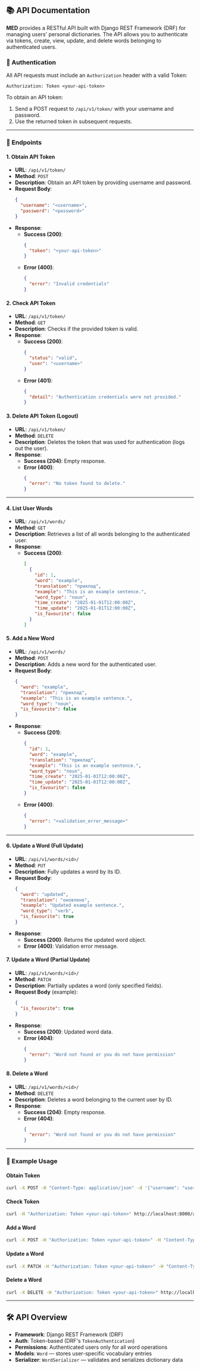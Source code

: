 ## 📚 API Documentation

**MED** provides a RESTful API built with Django REST Framework (DRF) for managing users' personal dictionaries. The API allows you to authenticate via tokens, create, view, update, and delete words belonging to authenticated users.

### 🔐 Authentication

All API requests must include an `Authorization` header with a valid Token:

```
Authorization: Token <your-api-token>
```

To obtain an API token:
1. Send a POST request to `/api/v1/token/` with your username and password.
2. Use the returned token in subsequent requests.

---

### 🧩 Endpoints

#### 1. Obtain API Token

- **URL**: `/api/v1/token/`
- **Method**: `POST`
- **Description**: Obtain an API token by providing username and password.
- **Request Body**:
  ```json
  {
    "username": "<username>",
    "password": "<password>"
  }
  ```
- **Response**:
  - **Success (200)**:
    ```json
    {
      "token": "<your-api-token>"
    }
    ```
  - **Error (400)**:
    ```json
    {
      "error": "Invalid credentials"
    }
    ```

#### 2. Check API Token

- **URL**: `/api/v1/token/`
- **Method**: `GET`
- **Description**: Checks if the provided token is valid.
- **Response**:
  - **Success (200)**:
    ```json
    {
      "status": "valid",
      "user": "<username>"
    }
    ```
  - **Error (401)**:
    ```json
    {
      "detail": "Authentication credentials were not provided."
    }
    ```

#### 3. Delete API Token (Logout)

- **URL**: `/api/v1/token/`
- **Method**: `DELETE`
- **Description**: Deletes the token that was used for authentication (logs out the user).
- **Response**:
  - **Success (204)**: Empty response.
  - **Error (400)**:
    ```json
    {
      "error": "No token found to delete."
    }
    ```

---

#### 4. List User Words

- **URL**: `/api/v1/words/`
- **Method**: `GET`
- **Description**: Retrieves a list of all words belonging to the authenticated user.
- **Response**:
  - **Success (200)**:
    ```json
    [
      {
        "id": 1,
        "word": "example",
        "translation": "приклад",
        "example": "This is an example sentence.",
        "word_type": "noun",
        "time_create": "2025-01-01T12:00:00Z",
        "time_update": "2025-01-01T12:00:00Z",
        "is_favourite": false
      }
    ]
    ```

#### 5. Add a New Word

- **URL**: `/api/v1/words/`
- **Method**: `POST`
- **Description**: Adds a new word for the authenticated user.
- **Request Body**:
  ```json
  {
    "word": "example",
    "translation": "приклад",
    "example": "This is an example sentence.",
    "word_type": "noun",
    "is_favourite": false
  }
  ```
- **Response**:
  - **Success (201)**:
    ```json
    {
      "id": 1,
      "word": "example",
      "translation": "приклад",
      "example": "This is an example sentence.",
      "word_type": "noun",
      "time_create": "2025-01-01T12:00:00Z",
      "time_update": "2025-01-01T12:00:00Z",
      "is_favourite": false
    }
    ```
  - **Error (400)**:
    ```json
    {
      "error": "<validation_error_message>"
    }
    ```

---

#### 6. Update a Word (Full Update)

- **URL**: `/api/v1/words/<id>/`
- **Method**: `PUT`
- **Description**: Fully updates a word by its ID.
- **Request Body**:
  ```json
  {
    "word": "updated",
    "translation": "оновлено",
    "example": "Updated example sentence.",
    "word_type": "verb",
    "is_favourite": true
  }
  ```
- **Response**:
  - **Success (200)**: Returns the updated word object.
  - **Error (400)**: Validation error message.

#### 7. Update a Word (Partial Update)

- **URL**: `/api/v1/words/<id>/`
- **Method**: `PATCH`
- **Description**: Partially updates a word (only specified fields).
- **Request Body** (example):
  ```json
  {
    "is_favourite": true
  }
  ```
- **Response**:
  - **Success (200)**: Updated word data.
  - **Error (404)**:
    ```json
    {
      "error": "Word not found or you do not have permission"
    }
    ```

#### 8. Delete a Word

- **URL**: `/api/v1/words/<id>/`
- **Method**: `DELETE`
- **Description**: Deletes a word belonging to the current user by ID.
- **Response**:
  - **Success (204)**: Empty response.
  - **Error (404)**:
    ```json
    {
      "error": "Word not found or you do not have permission"
    }
    ```

---

### 🧠 Example Usage

#### Obtain Token
```bash
curl -X POST -H "Content-Type: application/json" -d '{"username": "user", "password": "pass"}' http://localhost:8000/api/v1/token/
```

#### Check Token
```bash
curl -H "Authorization: Token <your-api-token>" http://localhost:8000/api/v1/token/
```

#### Add a Word
```bash
curl -X POST -H "Authorization: Token <your-api-token>" -H "Content-Type: application/json" -d '{"word": "sky", "translation": "небо"}' http://localhost:8000/api/v1/words/
```

#### Update a Word
```bash
curl -X PATCH -H "Authorization: Token <your-api-token>" -H "Content-Type: application/json" -d '{"is_favourite": true}' http://localhost:8000/api/v1/words/1/
```

#### Delete a Word
```bash
curl -X DELETE -H "Authorization: Token <your-api-token>" http://localhost:8000/api/v1/words/1/
```

---

## 🛠️ API Overview

- **Framework**: Django REST Framework (DRF)
- **Auth**: Token-based (DRF's `TokenAuthentication`)
- **Permissions**: Authenticated users only for all word operations
- **Models**: `Word` — stores user-specific vocabulary entries
- **Serializer**: `WordSerializer` — validates and serializes dictionary data
